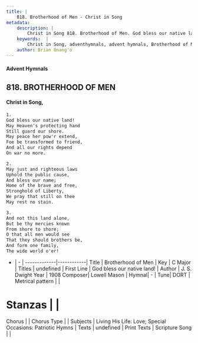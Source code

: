 ```yaml
---
title: |
    818. Brotherhood of Men - Christ in Song
metadata:
    description: |
        Christ in Song 818. Brotherhood of Men. God bless our native land! May Heaven's protecting hand Still guard our shore. May peace her pow'r extend, Foe be transformed to friend, And all our rights depend On war no more.
    keywords:  |
        Christ in Song, adventhymnals, advent hymnals, Brotherhood of Men, God bless our native land!. 
    author: Brian Onang'o
---
```


#### Advent Hymnals
## 818. BROTHERHOOD OF MEN
####  Christ in Song,

```txt
1.
God bless our native land!
May Heaven's protecting hand
Still guard our shore.
May peace her pow'r extend,
Foe be transformed to friend,
And all our rights depend
On war no more.

2.
May just and righteous laws
Uphold the public cause,
And bless our name;
Home of the brave and free,
Stronghold of Liberty,
We pray that still on thee
May rest no stain.

3.
And not this land alone,
But be thy mercies known
From shore to shore;
O that all men would see
That they should brothers be,
And form one family,
The wide world o'er!


```

- |   -  |
-------------|------------|
Title | Brotherhood of Men |
Key | C Major |
Titles | undefined |
First Line | God bless our native land! |
Author | J. S. Dwight
Year | 1908
Composer| Lowell Mason |
Hymnal|  - |
Tune| DORT |
Metrical pattern | |
# Stanzas |  |
Chorus |  |
Chorus Type |  |
Subjects | Living His Life: Love; Special Occasions: Patriotic Hymns |
Texts | undefined |
Print Texts | 
Scripture Song |  |
    
